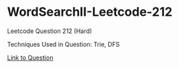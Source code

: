 # WordSearchII-Leetcode-212

Leetcode Question 212 (Hard)

Techniques Used in Question:
Trie, DFS

[Link to Question](https://leetcode.com/problems/word-search-ii/)
